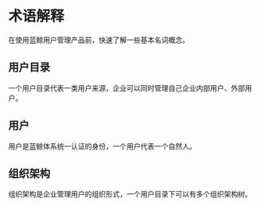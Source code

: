 # 术语解释

在使用蓝鲸用户管理产品前，快速了解一些基本名词概念。

## 用户目录

一个用户目录代表一类用户来源，企业可以同时管理自己企业内部用户、外部用户。

## 用户

用户是蓝鲸体系统一认证的身份，一个用户代表一个自然人。

## 组织架构

组织架构是企业管理用户的组织形式，一个用户目录下可以有多个组织架构树。


